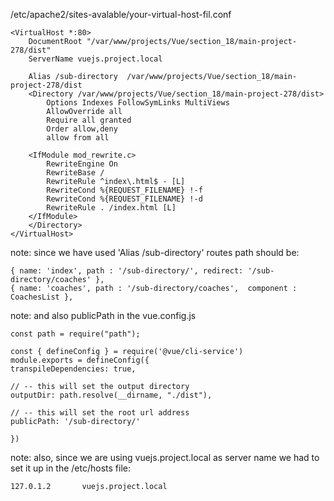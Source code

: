 /etc/apache2/sites-avalable/your-virtual-host-fil.conf

    <VirtualHost *:80>
        DocumentRoot "/var/www/projects/Vue/section_18/main-project-278/dist"
        ServerName vuejs.project.local

        Alias /sub-directory  /var/www/projects/Vue/section_18/main-project-278/dist
        <Directory /var/www/projects/Vue/section_18/main-project-278/dist>
            Options Indexes FollowSymLinks MultiViews
            AllowOverride all
            Require all granted
            Order allow,deny
            allow from all

        <IfModule mod_rewrite.c>
            RewriteEngine On
            RewriteBase /
            RewriteRule ^index\.html$ - [L]
            RewriteCond %{REQUEST_FILENAME} !-f
            RewriteCond %{REQUEST_FILENAME} !-d
            RewriteRule . /index.html [L]
        </IfModule>
        </Directory>
    </VirtualHost>


note: since we have used 'Alias /sub-directory' routes path should be:

    { name: 'index', path : '/sub-directory/', redirect: '/sub-directory/coaches' },        
    { name: 'coaches', path : '/sub-directory/coaches',  component : CoachesList },


note: and also publicPath in the vue.config.js

    const path = require("path");    

    const { defineConfig } = require('@vue/cli-service')
    module.exports = defineConfig({
    transpileDependencies: true,

    // -- this will set the output directory
    outputDir: path.resolve(__dirname, "./dist"),

    // -- this will set the root url address
    publicPath: '/sub-directory/'  
    
    })

note: also,  since we are using vuejs.project.local as server name 
we had to set it up in the /etc/hosts file:

    127.0.1.2       vuejs.project.local


